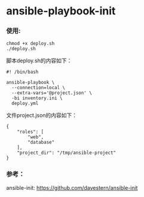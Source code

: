 # ansible-playbook-init

### 使用:

```
chmod +x deploy.sh
./deploy.sh
```

脚本deploy.sh的内容如下：

```
#! /bin/bash

ansible-playbook \
  --connection=local \
  --extra-vars='@project.json' \
  -bi inventory.ini \
  deploy.yml
```

文件project.json的内容如下：

    {
        "roles": [
            "web",
            "database"
        ],
        "project_dir": "/tmp/ansible-project"
    }

### 参考：

ansible-init: https://github.com/davestern/ansible-init
